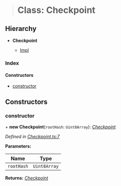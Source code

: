 > # Class: Checkpoint

## Hierarchy

* **Checkpoint**

  * [Impl](_impl_.impl.md)

### Index

#### Constructors

* [constructor](_checkpoint_.checkpoint.md#constructor)

## Constructors

###  constructor

\+ **new Checkpoint**(`rootHash`: `Uint8Array`): *[Checkpoint](_checkpoint_.checkpoint.md)*

*Defined in [Checkpoint.ts:7](https://github.com/polkadot-js/common/blob/5aea366/packages/trie-db/src/Checkpoint.ts#L7)*

**Parameters:**

Name | Type |
------ | ------ |
`rootHash` | `Uint8Array` |

**Returns:** *[Checkpoint](_checkpoint_.checkpoint.md)*